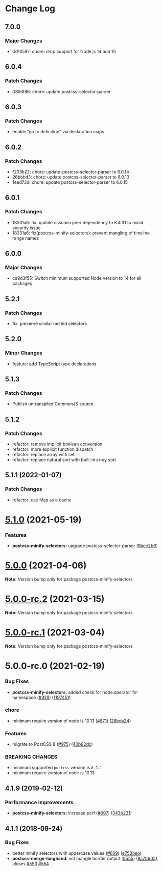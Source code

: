 # Change Log

## 7.0.0

### Major Changes

- 0d10597: chore: drop support for Node.js 14 and 16

## 6.0.4

### Patch Changes

- 0856f86: chore: update postcss-selector-parser

## 6.0.3

### Patch Changes

- enable “go to definition” via declaration maps

## 6.0.2

### Patch Changes

- f233b22: chore: update-postcss-selector-parser to 6.0.14
- 26bbbd3: chore: update postcss-selector-parser to 6.0.13
- 1ead72d: chore: update postcss-selector-parser to 6.0.15

## 6.0.1

### Patch Changes

- 18331a6: fix: update cssnano peer dependency to 8.4.31 to avoid security issue
- 18331a6: fix(postcss-minify-selectors): prevent mangling of timeline range names

## 6.0.0

### Major Changes

- ca9d3f55: Switch minimum supported Node version to 14 for all packages

## 5.2.1

### Patch Changes

- fix: preserve similar nested selectors

## 5.2.0

### Minor Changes

- feature: add TypeScript type declarations

## 5.1.3

### Patch Changes

- Publish untranspiled CommonJS source

## 5.1.2

### Patch Changes

- refactor: remove implicit boolean conversion
- refactor: more explicit function dispatch
- refactor: replace array with set
- refactor: replace natural sort with built-in array sort

## 5.1.1 (2022-01-07)

### Patch Changes

- refactor: use Map as a cache

# [5.1.0](https://github.com/cssnano/cssnano/compare/postcss-minify-selectors@5.0.0...postcss-minify-selectors@5.1.0) (2021-05-19)

### Features

- **postcss-minify-selectors:** upgrade postcss-selector-parser ([9bce2b6](https://github.com/cssnano/cssnano/commit/9bce2b6ccfa49c50be05efb0c80c1e3938b650b3))

# [5.0.0](https://github.com/cssnano/cssnano/compare/postcss-minify-selectors@5.0.0-rc.2...postcss-minify-selectors@5.0.0) (2021-04-06)

**Note:** Version bump only for package postcss-minify-selectors

# [5.0.0-rc.2](https://github.com/cssnano/cssnano/compare/postcss-minify-selectors@5.0.0-rc.1...postcss-minify-selectors@5.0.0-rc.2) (2021-03-15)

**Note:** Version bump only for package postcss-minify-selectors

# [5.0.0-rc.1](https://github.com/cssnano/cssnano/compare/postcss-minify-selectors@5.0.0-rc.0...postcss-minify-selectors@5.0.0-rc.1) (2021-03-04)

**Note:** Version bump only for package postcss-minify-selectors

# 5.0.0-rc.0 (2021-02-19)

### Bug Fixes

- **postcss-minify-selectors:** added check for node.operator for namespace ([#926](https://github.com/cssnano/cssnano/issues/926)) ([1197451](https://github.com/cssnano/cssnano/commit/11974512810272411256381527fc719a35a7492a))

### chore

- minimum require version of node is 10.13 ([#871](https://github.com/cssnano/cssnano/issues/871)) ([28bda24](https://github.com/cssnano/cssnano/commit/28bda243e32ce3ba89b3c358a5f78727b3732f11))

### Features

- migrate to PostCSS 8 ([#975](https://github.com/cssnano/cssnano/issues/975)) ([40b82dc](https://github.com/cssnano/cssnano/commit/40b82dca7f53ac02cd4fe62846dec79b898ccb49))

### BREAKING CHANGES

- minimum supported `postcss` version is `8.2.1`
- minimum require version of node is 10.13

## 4.1.9 (2019-02-12)

### Performance Improvements

- **postcss-minify-selectors:** increase perf ([#697](https://github.com/cssnano/cssnano/issues/697)) ([043b231](https://github.com/cssnano/cssnano/commit/043b2314cec1358bee3341ba2fd4bfe9e2eacaa2))

## 4.1.1 (2018-09-24)

### Bug Fixes

- better minify selectors with uppercase values ([#609](https://github.com/cssnano/cssnano/issues/609)) ([e753beb](https://github.com/cssnano/cssnano/commit/e753beb4eb8b50f5ad2d17342be4b108e0814544))
- **postcss-merge-longhand:** not mangle border output ([#555](https://github.com/cssnano/cssnano/issues/555)) ([9a70605](https://github.com/cssnano/cssnano/commit/9a706050b621e7795a9bf74eb7110b5c81804ffe)), closes [#553](https://github.com/cssnano/cssnano/issues/553) [#554](https://github.com/cssnano/cssnano/issues/554)
